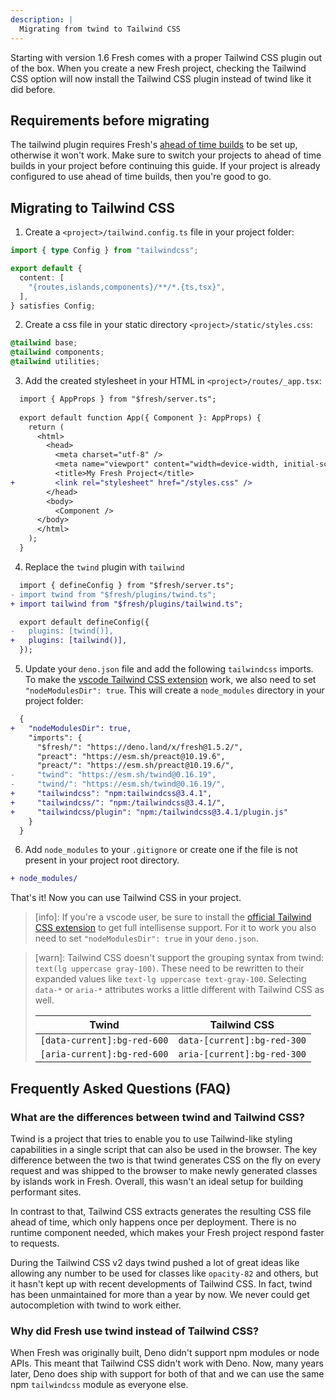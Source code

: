 ```yaml
---
description: |
  Migrating from twind to Tailwind CSS
---
```


Starting with version 1.6 Fresh comes with a proper Tailwind CSS plugin out of
the box. When you create a new Fresh project, checking the Tailwind CSS option
will now install the Tailwind CSS plugin instead of twind like it did before.

## Requirements before migrating

The tailwind plugin requires Fresh's
[ahead of time builds](/docs/concepts/ahead-of-time-builds) to be set up,
otherwise it won't work. Make sure to switch your projects to ahead of time
builds in your project before continuing this guide. If your project is already
configured to use ahead of time builds, then you're good to go.

## Migrating to Tailwind CSS

1. Create a `<project>/tailwind.config.ts` file in your project folder:

```ts tailwind.config.ts
import { type Config } from "tailwindcss";

export default {
  content: [
    "{routes,islands,components}/**/*.{ts,tsx}",
  ],
} satisfies Config;
```

2. Create a css file in your static directory `<project>/static/styles.css`:

```css static/styles.css
@tailwind base;
@tailwind components;
@tailwind utilities;
```

3. Add the created stylesheet in your HTML in `<project>/routes/_app.tsx`:

```diff routes/_app.tsx
  import { AppProps } from "$fresh/server.ts";
  
  export default function App({ Component }: AppProps) {
    return (
      <html>
        <head>
          <meta charset="utf-8" />
          <meta name="viewport" content="width=device-width, initial-scale=1.0" />
          <title>My Fresh Project</title>
+         <link rel="stylesheet" href="/styles.css" />
        </head>
        <body>
          <Component />
      </body>
      </html>
    );
  }
```

4. Replace the `twind` plugin with `tailwind`

```diff fresh.config.ts
  import { defineConfig } from "$fresh/server.ts";
- import twind from "$fresh/plugins/twind.ts";
+ import tailwind from "$fresh/plugins/tailwind.ts";

  export default defineConfig({
-   plugins: [twind()],
+   plugins: [tailwind()],
  });
```

5. Update your `deno.json` file and add the following `tailwindcss` imports. To
   make the
   [vscode Tailwind CSS extension](https://marketplace.visualstudio.com/items?itemName=bradlc.vscode-tailwindcss)
   work, we also need to set `"nodeModulesDir": true`. This will create a
   `node_modules` directory in your project folder:

```diff deno.json
  {
+   "nodeModulesDir": true,
    "imports": {
      "$fresh/": "https://deno.land/x/fresh@1.5.2/",
      "preact": "https://esm.sh/preact@10.19.6",
      "preact/": "https://esm.sh/preact@10.19.6/",
-     "twind": "https://esm.sh/twind@0.16.19",
-     "twind/": "https://esm.sh/twind@0.16.19/",
+     "tailwindcss": "npm:tailwindcss@3.4.1",
+     "tailwindcss/": "npm:/tailwindcss@3.4.1/",
+     "tailwindcss/plugin": "npm:/tailwindcss@3.4.1/plugin.js"
    }
  }
```

6. Add `node_modules` to your `.gitignore` or create one if the file is not
   present in your project root directory.

```diff .gitignore
+ node_modules/
```

That's it! Now you can use Tailwind CSS in your project.

> [info]: If you're a vscode user, be sure to install the
> [official Tailwind CSS extension](https://marketplace.visualstudio.com/items?itemName=bradlc.vscode-tailwindcss)
> to get full intellisense support. For it to work you also need to set
> `"nodeModulesDir": true` in your `deno.json`.

> [warn]: Tailwind CSS doesn't support the grouping syntax from twind:
> `text(lg uppercase gray-100)`. These need to be rewritten to their expanded
> values like `text-lg uppercase text-gray-100`. Selecting `data-*` or `aria-*`
> attributes works a little different with Tailwind CSS as well.
>
> | Twind                       | Tailwind CSS                |
> | --------------------------- | --------------------------- |
> | `[data-current]:bg-red-600` | `data-[current]:bg-red-300` |
> | `[aria-current]:bg-red-600` | `aria-[current]:bg-red-300` |

## Frequently Asked Questions (FAQ)

### What are the differences between twind and Tailwind CSS?

Twind is a project that tries to enable you to use Tailwind-like styling
capabilities in a single script that can also be used in the browser. The key
difference between the two is that twind generates CSS on the fly on every
request and was shipped to the browser to make newly generated classes by
islands work in Fresh. Overall, this wasn't an ideal setup for building
performant sites.

In contrast to that, Tailwind CSS extracts generates the resulting CSS file
ahead of time, which only happens once per deployment. There is no runtime
component needed, which makes your Fresh project respond faster to requests.

During the Tailwind CSS v2 days twind pushed a lot of great ideas like allowing
any number to be used for classes like `opacity-82` and others, but it hasn't
kept up with recent developments of Tailwind CSS. In fact, twind has been
unmaintained for more than a year by now. We never could get autocompletion with
twind to work either.

### Why did Fresh use twind instead of Tailwind CSS?

When Fresh was originally built, Deno didn't support npm modules or node APIs.
This meant that Tailwind CSS didn't work with Deno. Now, many years later, Deno
does ship with support for both of that and we can use the same npm
`tailwindcss` module as everyone else.
